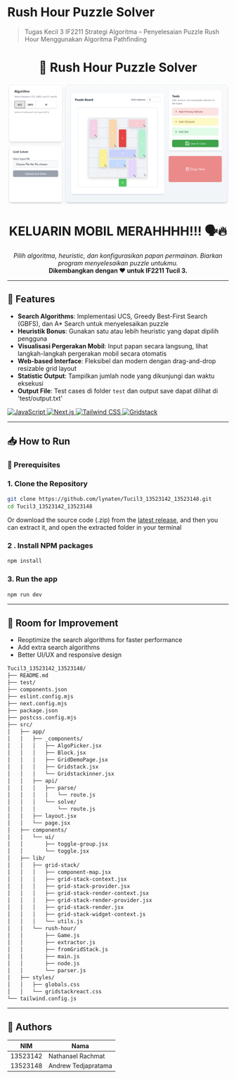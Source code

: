 # Rush Hour Puzzle Solver

> Tugas Kecil 3 IF2211 Strategi Algoritma – Penyelesaian Puzzle Rush Hour Menggunakan Algoritma Pathfinding

<h1 align="center">🚗 Rush Hour Puzzle Solver</h1>

<p align="center">
    <img src="public/img/title.png" width="1000px" />
</p>

<div align="center">
  <h1>KELUARIN MOBIL MERAHHHH!!! 🗣️🔥</h1>
  <i>Pilih algoritma, heuristic, dan konfigurasikan papan permainan. Biarkan program menyelesaikan puzzle untukmu.</i>
  <br>
  <b>Dikembangkan dengan ❤️ untuk IF2211 Tucil 3.</b>
</div>

---

## 🌟 Features

-   **Search Algorithms**: Implementasi UCS, Greedy Best-First Search (GBFS), dan A\* Search untuk menyelesaikan puzzle
-   **Heuristik Bonus**: Gunakan satu atau lebih heuristic yang dapat dipilih pengguna
-   **Visualisasi Pergerakan Mobil**: Input papan secara langsung, lihat langkah-langkah pergerakan mobil secara otomatis
-   **Web-based Interface**: Fleksibel dan modern dengan drag-and-drop resizable grid layout
-   **Statistic Output**: Tampilkan jumlah node yang dikunjungi dan waktu eksekusi
-   **Output File**: Test cases di folder `test` dan output save dapat dilihat di 'test/output.txt'

<p align="left">
    <a href="https://www.javascript.com/">
        <img src="https://img.shields.io/badge/JavaScript-F7DF1E?style=for-the-badge&logo=javascript&logoColor=black" alt="JavaScript">
    </a>
    <a href="https://nextjs.org/">
        <img src="https://img.shields.io/badge/Next.js-black?style=for-the-badge&logo=next.js&logoColor=white" alt="Next.js">
    </a>
    <a href="https://tailwindcss.com/">
        <img src="https://img.shields.io/badge/Tailwind%20CSS-38B2AC?style=for-the-badge&logo=tailwind-css&logoColor=white" alt="Tailwind CSS">
    </a>
    <a href="https://gridstackjs.com/">
        <img src="https://img.shields.io/badge/Gridstack.js-00A6D8?style=for-the-badge&logo=gridstack&logoColor=white" alt="Gridstack">
    </a>
</p>

---

## 📥 How to Run

### 🔧 Prerequisites

### 1. Clone the Repository

```bash
git clone https://github.com/lynaten/Tucil3_13523142_13523148.git
cd Tucil3_13523142_13523148
```

Or download the source code (.zip) from the [latest release](https://github.com/lynaten/Tucil3_13523142_13523148/releases/latest), and then you can extract it, and open the extracted folder in your terminal

### 2 . Install NPM packages

```sh
npm install
```

### 3. Run the app

```sh
npm run dev
```

---

## 🚧 Room for Improvement

-   Reoptimize the search algorithms for faster performance
-   Add extra search algorithms
-   Better UI/UX and responsive design

```
Tucil3_13523142_13523148/
├── README.md
├── test/
├── components.json
├── eslint.config.mjs
├── next.config.mjs
├── package.json
├── postcss.config.mjs
├── src/
│   ├── app/
│   │   ├── _components/
│   │   │   ├── AlgoPicker.jsx
│   │   │   ├── Block.jsx
│   │   │   ├── GridDemoPage.jsx
│   │   │   ├── Gridstack.jsx
│   │   │   └── Gridstackinner.jsx
│   │   ├── api/
│   │   │   ├── parse/
│   │   │   │   └── route.js
│   │   │   └── solve/
│   │   │       └── route.js
│   │   ├── layout.jsx
│   │   └── page.jsx
│   ├── components/
│   │   └── ui/
│   │       ├── toggle-group.jsx
│   │       └── toggle.jsx
│   ├── lib/
│   │   ├── grid-stack/
│   │   │   ├── component-map.jsx
│   │   │   ├── grid-stack-context.jsx
│   │   │   ├── grid-stack-provider.jsx
│   │   │   ├── grid-stack-render-context.jsx
│   │   │   ├── grid-stack-render-provider.jsx
│   │   │   ├── grid-stack-render.jsx
│   │   │   ├── grid-stack-widget-context.js
│   │   │   └── utils.js
│   │   └── rush-hour/
│   │       ├── Game.js
│   │       ├── extractor.js
│   │       ├── fromGridStack.js
│   │       ├── main.js
│   │       ├── node.js
│   │       └── parser.js
│   ├── styles/
│   │   ├── globals.css
│   │   └── gridstackreact.css
└── tailwind.config.js
```

---

## 🪪 Authors

| NIM      | Nama                |
| -------- | ------------------- |
| 13523142 | Nathanael Rachmat   |
| 13523148 | Andrew Tedjapratama |
